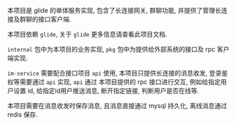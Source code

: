 本项目是 glide 的单体服务实现, 包含了长连接网关, 群聊功能, 并提供了管理长连接及群聊的接口客户端.

本项目依赖 `glide`, 关于 `glide` 更多信息请查看此项目文档.

`internal` 包中为本项目的业务实现, `pkg` 包中为提供给外部系统的接口及 rpc 客户端实现.

`im-service` 需要配合接口项目 `api` 使用, 本项目只提供长连接的消息收发, 登录鉴权等需要通过 `api` 实现, `api` 通过 本项目提供的 rpc 接口进行交互, 例如给指定用户设置 id,
给指定id用户推送消息, 断开指定链接, 判断用户是否在线等.

本项目需要在消息收发时保存消息, 且消息直接通过 mysql 持久化, 离线消息通过 redis 保存.